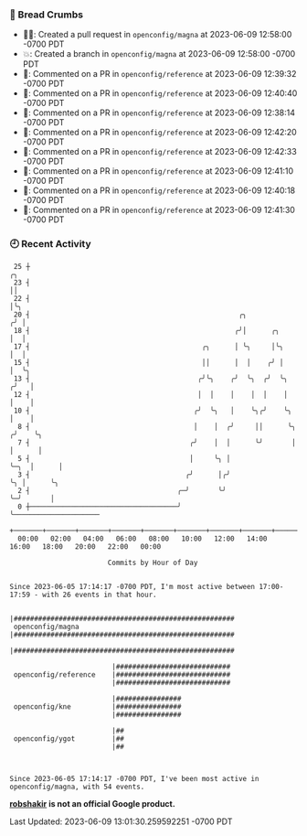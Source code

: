 ### 🍞 Bread Crumbs

 * ✍🏼: Created a pull request in `openconfig/magna` at 2023-06-09 12:58:00 -0700 PDT
 * 💥: Created a branch in `openconfig/magna` at 2023-06-09 12:58:00 -0700 PDT
 * 💬: Commented on a PR in  `openconfig/reference` at 2023-06-09 12:39:32 -0700 PDT
 * 💬: Commented on a PR in  `openconfig/reference` at 2023-06-09 12:40:40 -0700 PDT
 * 💬: Commented on a PR in  `openconfig/reference` at 2023-06-09 12:38:14 -0700 PDT
 * 💬: Commented on a PR in  `openconfig/reference` at 2023-06-09 12:42:20 -0700 PDT
 * 💬: Commented on a PR in  `openconfig/reference` at 2023-06-09 12:42:33 -0700 PDT
 * 💬: Commented on a PR in  `openconfig/reference` at 2023-06-09 12:41:10 -0700 PDT
 * 💬: Commented on a PR in  `openconfig/reference` at 2023-06-09 12:40:18 -0700 PDT
 * 💬: Commented on a PR in  `openconfig/reference` at 2023-06-09 12:41:30 -0700 PDT

### 🕘 Recent Activity
```
 25 ┼                                                                        ╭╮
 23 ┤                                                                        ││
 22 ┤                                                                        │╰╮
 20 ┤                                                   ╭╮                  ╭╯ │
 18 ┤                                                  ╭╯│      ╭╮          │  │
 17 ┤                                          ╭╮      │ ╰╮     │╰╮         │  │
 15 ┤                                          ││      │  │    ╭╯ │         │  ╰╮
 13 ┤                                         ╭╯╰╮    ╭╯  ╰╮  ╭╯  ╰╮       ╭╯   │
 12 ┤                                         │  │    │    │  │    │       │    │
 10 ┤                                        ╭╯  ╰╮   │    ╰╮╭╯    ╰╮      │    │
  8 ┤                                        │    │  ╭╯     ││      ╰╮    ╭╯    ╰╮
  7 ┤                                       ╭╯    │  │      ╰╯       │    │      │
  5 ┤                                       │     ╰╮ │               ╰─╮  │      │
  3 ┤                                      ╭╯      │╭╯                 ╰╮ │      ╰╮
  2 ┤                                    ╭─╯       ╰╯                   ╰─╯       │
  0 ┼────────────────────────────────────╯                                        ╰─────────────────────
    +───────+───────+───────+───────+───────+───────+───────+───────+───────+───────+───────+───────+────
  00:00   02:00   04:00   06:00   08:00   10:00   12:00   14:00   16:00   18:00   20:00   22:00   00:00   

						Commits by Hour of Day


Since 2023-06-05 17:14:17 -0700 PDT, I'm most active between 17:00-17:59 - with 26 events in that hour.

```



```
                         |######################################################
 openconfig/magna        |######################################################
                         |######################################################

                         |############################
 openconfig/reference    |############################
                         |############################

                         |################
 openconfig/kne          |################
                         |################

                         |##
 openconfig/ygot         |##
                         |##



Since 2023-06-05 17:14:17 -0700 PDT, I've been most active in openconfig/magna, with 54 events.

```
**[robshakir](mailto:robjs@google.com) is not an official Google product.**  


Last Updated: 2023-06-09 13:01:30.259592251 -0700 PDT
